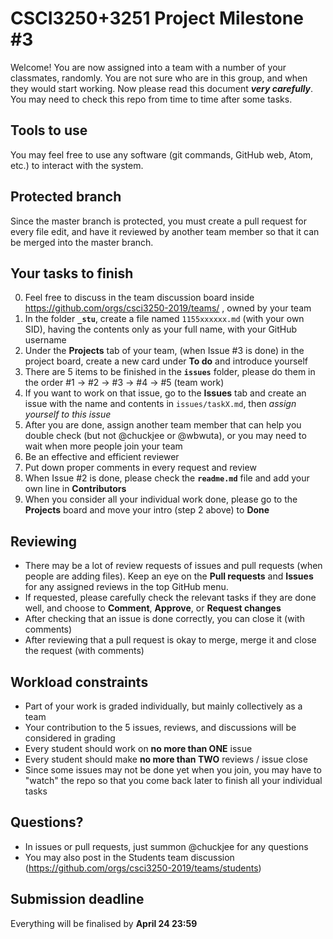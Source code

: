 # CSCI3250+3251 Project Milestone #3

Welcome! You are now assigned into a team with a number of your classmates, randomly. You are not sure who are in this group, and when they would start working. Now please read this document ***very carefully***. You may need to check this repo from time to time after some tasks.

## Tools to use
You may feel free to use any software (git commands, GitHub web, Atom, etc.) to interact with the system.

## Protected branch
Since the master branch is protected, you must create a pull request for every file edit, and have it reviewed by another team member so that it can be merged into the master branch.

## Your tasks to finish
0. Feel free to discuss in the team discussion board inside https://github.com/orgs/csci3250-2019/teams/ , owned by your team
1. In the folder **`_stu`**, create a file named `1155xxxxxx.md` (with your own SID), having the contents only as your full name, with your GitHub username
2. Under the **Projects** tab of your team, (when Issue #3 is done) in the project board, create a new card under **To do** and introduce yourself
3. There are 5 items to be finished in the **`issues`** folder, please do them in the order #1 -> #2 -> #3 -> #4 -> #5 (team work)
4. If you want to work on that issue, go to the **Issues** tab and create an issue with the name and contents in `issues/taskX.md`, then *assign yourself to this issue*
5. After you are done, assign another team member that can help you double check (but not @chuckjee or @wbwuta), or you may need to wait when more people join your team
6. Be an effective and efficient reviewer
7. Put down proper comments in every request and review
8. When Issue #2 is done, please check the **`readme.md`** file and add your own line in **Contributors**
9. When you consider all your individual work done, please go to the **Projects** board and move your intro (step 2 above) to **Done**

## Reviewing
- There may be a lot of review requests of issues and pull requests (when people are adding files). Keep an eye on the **Pull requests** and **Issues** for any assigned reviews in the top GitHub menu.
- If requested, please carefully check the relevant tasks if they are done well, and choose to **Comment**, **Approve**, or **Request changes**
- After checking that an issue is done correctly, you can close it (with comments)
- After reviewing that a pull request is okay to merge, merge it and close the request (with comments)

## Workload constraints
- Part of your work is graded individually, but mainly collectively as a team
- Your contribution to the 5 issues, reviews, and discussions will be considered in grading
- Every student should work on **no more than ONE** issue
- Every student should make **no more than TWO** reviews / issue close
- Since some issues may not be done yet when you join, you may have to "watch" the repo so that you come back later to finish all your individual tasks

## Questions?
- In issues or pull requests, just summon @chuckjee for any questions
- You may also post in the Students team discussion (https://github.com/orgs/csci3250-2019/teams/students)

## Submission deadline
Everything will be finalised by **April 24 23:59**
